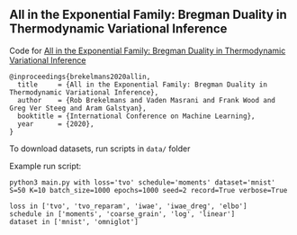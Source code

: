 ## All in the Exponential Family: Bregman Duality in Thermodynamic Variational Inference

 Code for [All in the Exponential Family: Bregman Duality in Thermodynamic Variational Inference](https://arxiv.org/)

```
@inproceedings{brekelmans2020allin,
  title     = {All in the Exponential Family: Bregman Duality in Thermodynamic Variational Inference},
  author    = {Rob Brekelmans and Vaden Masrani and Frank Wood and Greg Ver Steeg and Aram Galstyan},
  booktitle = {International Conference on Machine Learning},
  year      = {2020},
}
```


To download datasets, run scripts in ```data/``` folder

Example run script:
```
python3 main.py with loss='tvo' schedule='moments' dataset='mnist' S=50 K=10 batch_size=1000 epochs=1000 seed=2 record=True verbose=True
```
``` 
loss in ['tvo', 'tvo_reparam', 'iwae', 'iwae_dreg', 'elbo']
schedule in ['moments', 'coarse_grain', 'log', 'linear']
dataset in ['mnist', 'omniglot']
```
